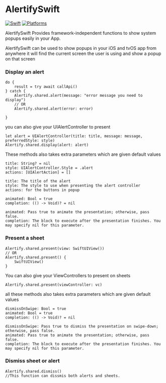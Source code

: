 # AlertifySwift
[![Swift](https://img.shields.io/badge/Swift-5.5-orange?style=flat-square)](https://img.shields.io/badge/Swift-5.7_5.8_5.9-Orange?style=flat-square)
[![Platforms](https://img.shields.io/badge/Platforms-iOS_tvOS-yellowgreen?style=flat-square)](https://img.shields.io/badge/Platforms-macOS_iOS_tvOS_watchOS_vision_OS_Linux_Windows_Android-Green?style=flat-square)

AlertifySwift Provides framework-independent functions to show system popups easily in your App.

AlertifySwift can be used to show popups in your iOS and tvOS app from anywhere it will find the current screen the user is using and show a popup on that screen

### Display an alert
```
do {
    result = try await callApi()
} catch {
    Alertify.shared.alert(message: "error message you need to display")
    // OR
    Alertify.shared.alert(error: error)
    
}
```
you can also give your UIAlertController to present
```
let alert = UIAlertController(title: title, message: message, preferredStyle: style)
Alertify.shared.display(alert: alert)
```
These methods also takes extra parameters which are given default values
```
title: String? = nil
style: UIAlertController.Style = .alert
actions: [UIAlertAction] = []

title: The title of the alert
style: The style to use when presenting the alert controller
actions: for the buttons in popup
```

```
animated: Bool = true
completion: (() -> Void)? = nil

animated: Pass true to animate the presentation; otherwise, pass false.
completion: The block to execute after the presentation finishes. You may specify nil for this parameter.
```

### Present a sheet
```
Alertify.shared.present(view: SwiftUIView())
// OR
Alertify.shared.present() {
    SwiftUIView()
}
```
You can also give your ViewControllers to present on sheets
```
Alertify.shared.present(viewController: vc)
```
all these methods also takes extra parameters which are given default values
```
dismissOnSwipe: Bool = true
animated: Bool = true
completion: (() -> Void)? = nil

dismissOnSwipe: Pass true to dismiss the presentation on swipe-down; otherwise, pass false.
animated: Pass true to animate the presentation; otherwise, pass false.
completion: The block to execute after the presentation finishes. You may specify nil for this parameter.
```

### Dismiss sheet or alert 
```
Alertify.shared.dismiss()
//This function can dissmis both alerts and sheets.
```
